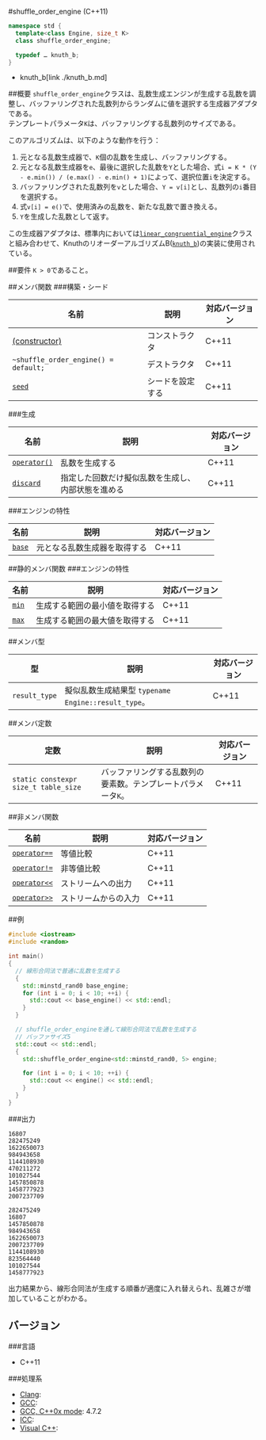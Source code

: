 #shuffle_order_engine (C++11)
```cpp
namespace std {
  template<class Engine, size_t K>
  class shuffle_order_engine;

  typedef … knuth_b;
}
```
* knuth_b[link ./knuth_b.md]

##概要
`shuffle_order_engine`クラスは、乱数生成エンジンが生成する乱数を調整し、バッファリングされた乱数列からランダムに値を選択する生成器アダプタである。  
テンプレートパラメータ`K`は、バッファリングする乱数列のサイズである。  


このアルゴリズムは、以下のような動作を行う：

1. 元となる乱数生成器で、`K`個の乱数を生成し、バッファリングする。
2. 元となる乱数生成器を`e`、最後に選択した乱数を`Y`とした場合、式`i = K * (Y - e.min()) / (e.max() - e.min() + 1)`によって、選択位置`i`を決定する。
3. バッファリングされた乱数列を`v`とした場合、`Y = v[i]`とし、乱数列の`i`番目を選択する。
4. 式`v[i] = e()`で、使用済みの乱数を、新たな乱数で置き換える。
5. `Y`を生成した乱数として返す。


この生成器アダプタは、標準内においては[`linear_congruential_engine`](./linear_congruential_engine.md)クラスと組み合わせて、KnuthのリオーダーアルゴリズムB([`knuth_b`](./knuth_b.md))の実装に使用されている。


##要件
`K > 0`であること。


##メンバ関数
###構築・シード

| 名前 | 説明 | 対応バージョン |
|-------------------------------------------------------------------|------------------|-------|
| [(constructor)](./shuffle_order_engine//op_constructor.md)       | コンストラクタ   | C++11 |
| `~shuffle_order_engine() = default;`                              | デストラクタ     | C++11 |
| [`seed`](./shuffle_order_engine/seed.md)                          | シードを設定する | C++11 |


###生成

| 名前 | 説明 | 対応バージョン |
|---------------------------------------------------|--------------------|-------|
| [`operator()`](./shuffle_order_engine/op_call.md) | 乱数を生成する | C++11 |
| [`discard`](./shuffle_order_engine/discard.md)    | 指定した回数だけ擬似乱数を生成し、内部状態を進める | C++11 |


###エンジンの特性

| 名前 | 説明 | 対応バージョン |
|------------------------------------------|------------------------------|-------|
| [`base`](./shuffle_order_engine/base.md) | 元となる乱数生成器を取得する | C++11 |


##静的メンバ関数
###エンジンの特性

| 名前 | 説明 | 対応バージョン |
|----------------------------------------------|--------------------------------|-------|
| [`min`](./shuffle_order_engine/min.md) | 生成する範囲の最小値を取得する | C++11 |
| [`max`](./shuffle_order_engine/max.md) | 生成する範囲の最大値を取得する | C++11 |


##メンバ型

| 型 | 説明 | 対応バージョン |
|---------------|-------------------|-------|
| `result_type` | 擬似乱数生成結果型 `typename Engine::result_type`。 | C++11 |


##メンバ定数

| 定数 | 説明 | 対応バージョン |
|---------------|-------------------|-------|
| `static constexpr size_t table_size` | バッファリングする乱数列の要素数。テンプレートパラメータ`K`。 | C++11 |


##非メンバ関数

| 名前 | 説明 | 対応バージョン |
|--------------------------------------------------------------|----------------------|-------|
| [`operator==`](./shuffle_order_engine/op_equal.md)     | 等値比較             | C++11 |
| [`operator!=`](./shuffle_order_engine/op_not_equal.md) | 非等値比較           | C++11 |
| [`operator<<`](./shuffle_order_engine/op_ostream.md)   | ストリームへの出力   | C++11 |
| [`operator>>`](./shuffle_order_engine/op_istream.md)   | ストリームからの入力 | C++11 |


##例
```cpp
#include <iostream>
#include <random>

int main()
{
  // 線形合同法で普通に乱数を生成する
  {
    std::minstd_rand0 base_engine;
    for (int i = 0; i < 10; ++i) {
      std::cout << base_engine() << std::endl;
    }
  }

  // shuffle_order_engineを通して線形合同法で乱数を生成する
  // バッファサイズ5
  std::cout << std::endl;
  {
    std::shuffle_order_engine<std::minstd_rand0, 5> engine;

    for (int i = 0; i < 10; ++i) {
      std::cout << engine() << std::endl;
    }
  }
}
```

###出力
```
16807
282475249
1622650073
984943658
1144108930
470211272
101027544
1457850878
1458777923
2007237709

282475249
16807
1457850878
984943658
1622650073
2007237709
1144108930
823564440
101027544
1458777923
```

出力結果から、線形合同法が生成する順番が適度に入れ替えられ、乱雑さが増加していることがわかる。


## バージョン
###言語
- C++11

###処理系
- [Clang](/implementation.md#clang): 
- [GCC](/implementation.md#gcc): 
- [GCC, C++0x mode](/implementation.md#gcc): 4.7.2
- [ICC](/implementation.md#icc): 
- [Visual C++](/implementation.md#visual_cpp): 

